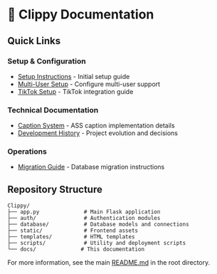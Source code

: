 # 📖 Clippy Documentation

## Quick Links

### Setup & Configuration
- [Setup Instructions](setup/SETUP_INSTRUCTIONS.md) - Initial setup guide
- [Multi-User Setup](MULTIUSER_SETUP.md) - Configure multi-user support
- [TikTok Setup](setup/TIKTOK_SETUP.md) - TikTok integration guide

### Technical Documentation
- [Caption System](technical/CAPTION_SYSTEM.md) - ASS caption implementation details
- [Development History](DEVELOPMENT_HISTORY.md) - Project evolution and decisions

### Operations
- [Migration Guide](MIGRATION_GUIDE.md) - Database migration instructions

## Repository Structure

```
Clippy/
├── app.py              # Main Flask application
├── auth/               # Authentication modules
├── database/           # Database models and connections
├── static/             # Frontend assets
├── templates/          # HTML templates
├── scripts/            # Utility and deployment scripts
└── docs/              # This documentation
```

For more information, see the main [README.md](../README.md) in the root directory.
